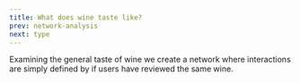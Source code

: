 ```yaml
---
title: What does wine taste like?
prev: network-analysis
next: type
---
```


Examining the general taste of wine we create a network where interactions are simply defined by if users have reviewed the same wine.